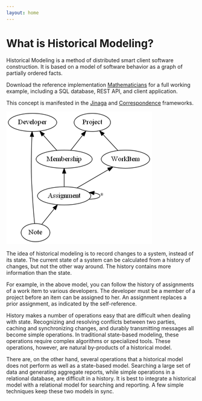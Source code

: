 ```yaml
---
layout: home
---
```


# What is Historical Modeling?

Historical Modeling is a method of distributed smart client software construction. It is based on a model of software behavior as a graph of partially ordered facts.

Download the reference implementation [Mathematicians](https://github.com/michaellperry/Mathematicians) for a full working example, including a SQL database, REST API, and client application.

This concept is manifested in the [Jinaga](http://jinaga.com) and [Correspondence](http://correspondencecloud.com) frameworks.

![History of a work item](images/workitem.png)

The idea of historical modeling is to record changes to a system, instead of its state. The current state of a system can be calculated from a history of changes, but not the other way around. The history contains more information than the state.

For example, in the above model, you can follow the history of assignments of a work item to various developers. The developer must be a member of a project before an item can be assigned to her. An assignment replaces a prior assignment, as indicated by the self-reference.

History makes a number of operations easy that are difficult when dealing with state. Recognizing and resolving conflicts between two parties, caching and synchronizing changes, and durably transmitting messages all become simple operations. In traditional state-based modeling, these operations require complex algorithms or specialized tools. These operations, however, are natural by-products of a historical model.

There are, on the other hand, several operations that a historical model does not perform as well as a state-based model. Searching a large set of data and generating aggregate reports, while simple operations in a relational database, are difficult in a history. It is best to integrate a historical model with a relational model for searching and reporting. A few simple techniques keep these two models in sync.

